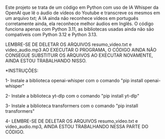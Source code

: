 Este projeto se trata de um código em Python com uso de IA Whisper da OpenAI que lê o áudio de vídeos do Youtube e transcreve os mesmos em um arquivo txt;
A IA ainda não reconhece vídeos em português corretamente ainda, ela reconhece melhor áudios em Inglês.
O código funciona apenas com Python 3.11, as bibliotecas usadas ainda não são compatíveis com Python 3.12 e Python 3.13.


LEMBRE-SE DE DELETAR OS ARQUIVOS resumo_video.txt e video_audio.mp3 AO EXECUTAR O PROGRAMA, O CÓDIGO AINDA NÃO CONSEGUE SUBSTITUIR OS ARQUIVOS AO EXECUTAR NOVAMENTE, AINDA ESTOU TRABALHANDO NISSO.

*INSTRUÇÕES:

1- Instale a biblioteca openai-whisper com o comando "pip install openai-whisper"

2- Instale a biblioteca yt-dlp com o comando "pip install yt-dlp"

3- Instale a biblioteca transformers com o comando "pip install transformers"

4- LEMBRE-SE DE DELETAR OS ARQUIVOS resumo_video.txt e video_audio.mp3, AINDA ESTOU TRABALHANDO NESSA PARTE DO CÓDIGO.
